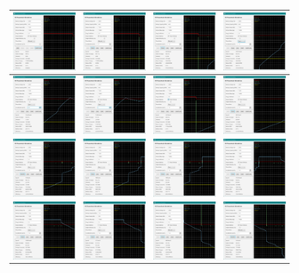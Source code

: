 | ![](https://github.com/KMORaza/EV_Powertrain_Simulation_App--enhanced/blob/main/src/screenshots/001.png) | ![](https://github.com/KMORaza/EV_Powertrain_Simulation_App--enhanced/blob/main/src/screenshots/002.png) | ![](https://github.com/KMORaza/EV_Powertrain_Simulation_App--enhanced/blob/main/src/screenshots/003.png) | ![](https://github.com/KMORaza/EV_Powertrain_Simulation_App--enhanced/blob/main/src/screenshots/004.png) |
|----------------------------------------------------------------------------------------------------------|----------------------------------------------------------------------------------------------------------|----------------------------------------------------------------------------------------------------------|----------------------------------------------------------------------------------------------------------|
| ![](https://github.com/KMORaza/EV_Powertrain_Simulation_App--enhanced/blob/main/src/screenshots/005.png) | ![](https://github.com/KMORaza/EV_Powertrain_Simulation_App--enhanced/blob/main/src/screenshots/006.png) | ![](https://github.com/KMORaza/EV_Powertrain_Simulation_App--enhanced/blob/main/src/screenshots/007.png) | ![](https://github.com/KMORaza/EV_Powertrain_Simulation_App--enhanced/blob/main/src/screenshots/008.png) |
| ![](https://github.com/KMORaza/EV_Powertrain_Simulation_App--enhanced/blob/main/src/screenshots/009.png) | ![](https://github.com/KMORaza/EV_Powertrain_Simulation_App--enhanced/blob/main/src/screenshots/010.png) | ![](https://github.com/KMORaza/EV_Powertrain_Simulation_App--enhanced/blob/main/src/screenshots/011.png) | ![](https://github.com/KMORaza/EV_Powertrain_Simulation_App--enhanced/blob/main/src/screenshots/012.png) |
| ![](https://github.com/KMORaza/EV_Powertrain_Simulation_App--enhanced/blob/main/src/screenshots/013.png) | ![](https://github.com/KMORaza/EV_Powertrain_Simulation_App--enhanced/blob/main/src/screenshots/014.png) | ![](https://github.com/KMORaza/EV_Powertrain_Simulation_App--enhanced/blob/main/src/screenshots/015.png) | ![](https://github.com/KMORaza/EV_Powertrain_Simulation_App--enhanced/blob/main/src/screenshots/016.png) |
